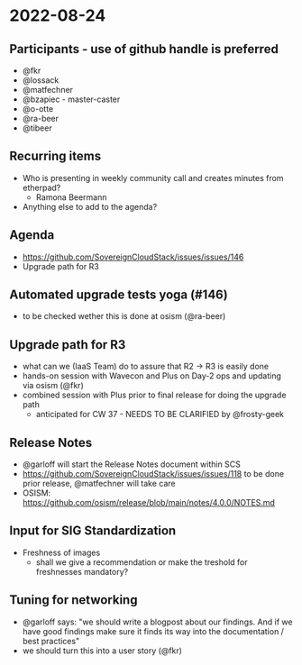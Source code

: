 # 2022-08-24

## Participants - use of github handle is preferred

* @fkr
* @lossack
* @matfechner
* @bzapiec - master-caster
* @o-otte
* @ra-beer
* @tibeer

## Recurring items

* Who is presenting in weekly community call and creates minutes from etherpad?
  * Ramona Beermann
* Anything else to add to the agenda?

## Agenda

* <https://github.com/SovereignCloudStack/issues/issues/146>
* Upgrade path for R3

## Automated upgrade tests yoga (#146)

* to be checked wether this is done at osism (@ra-beer)

## Upgrade path for R3

* what can we (IaaS Team) do to assure that R2 -> R3 is easily done
* hands-on session with Wavecon and Plus on Day-2 ops and updating via osism (@fkr)
* combined session with Plus prior to final release for doing the upgrade path
  * anticipated for CW 37 - NEEDS TO BE CLARIFIED by @frosty-geek

## Release Notes

* @garloff will start the Release Notes document within SCS
* <https://github.com/SovereignCloudStack/issues/issues/118> to be done prior release, @matfechner will take care
* OSISM: <https://github.com/osism/release/blob/main/notes/4.0.0/NOTES.md>

## Input for SIG Standardization

* Freshness of images
  * shall we give a recommendation or make the treshold for freshnesses mandatory?
  
## Tuning for networking

* @garloff says: "we should write a blogpost about our findings. And if we have good findings make sure it finds its way into the documentation / best practices"
* we should turn this into a user story (@fkr)
